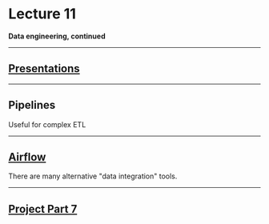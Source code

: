 # Lecture 11

**Data engineering, continued**

---

## [Presentations](../docs/project.md#presentation)

---

## Pipelines

Useful for complex ETL

---

## [Airflow](https://airflow.apache.org/)

There are many alternative "data integration" tools.

---

## [Project Part 7](../docs/project.md#part-7)

